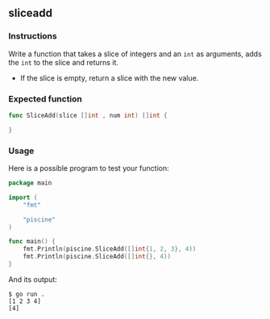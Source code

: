 ## sliceadd

### Instructions

Write a function that takes a slice of integers and an `int` as arguments, adds the `int` to the slice and returns it. 
- If the slice is empty, return a slice with the new value.

### Expected function

```go
func SliceAdd(slice []int , num int) []int {

}
```

### Usage

Here is a possible program to test your function:

```go
package main

import (
	"fmt"

	"piscine"
)

func main() {
	fmt.Println(piscine.SliceAdd([]int{1, 2, 3}, 4))
	fmt.Println(piscine.SliceAdd([]int{}, 4))
}
```

And its output:

```console
$ go run .
[1 2 3 4]
[4]
```
